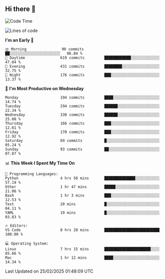 ## Hi there 👋

<!--
**Wangmerlyn/Wangmerlyn** is a ✨ _special_ ✨ repository because its `README.md` (this file) appears on your GitHub profile.

Here are some ideas to get you started:

- 🔭 I’m currently working on ...
- 🌱 I’m currently learning ...
- 👯 I’m looking to collaborate on ...
- 🤔 I’m looking for help with ...
- 💬 Ask me about ...
- 📫 How to reach me: ...
- 😄 Pronouns: ...
- ⚡ Fun fact: ...
-->
<!--START_SECTION:waka-->
![Code Time](http://img.shields.io/badge/Code%20Time-71%20hrs%2048%20mins-blue)

![Lines of code](https://img.shields.io/badge/From%20Hello%20World%20I%27ve%20Written-8.5%20million%20lines%20of%20code-blue)

**I'm an Early 🐤** 

```text
🌞 Morning                90 commits          ██░░░░░░░░░░░░░░░░░░░░░░░   06.84 % 
🌆 Daytime                619 commits         ████████████░░░░░░░░░░░░░   47.04 % 
🌃 Evening                431 commits         ████████░░░░░░░░░░░░░░░░░   32.75 % 
🌙 Night                  176 commits         ███░░░░░░░░░░░░░░░░░░░░░░   13.37 % 
```
📅 **I'm Most Productive on Wednesday** 

```text
Monday                   194 commits         ████░░░░░░░░░░░░░░░░░░░░░   14.74 % 
Tuesday                  294 commits         ██████░░░░░░░░░░░░░░░░░░░   22.34 % 
Wednesday                330 commits         ██████░░░░░░░░░░░░░░░░░░░   25.08 % 
Thursday                 166 commits         ███░░░░░░░░░░░░░░░░░░░░░░   12.61 % 
Friday                   170 commits         ███░░░░░░░░░░░░░░░░░░░░░░   12.92 % 
Saturday                 69 commits          █░░░░░░░░░░░░░░░░░░░░░░░░   05.24 % 
Sunday                   93 commits          ██░░░░░░░░░░░░░░░░░░░░░░░   07.07 % 
```


📊 **This Week I Spent My Time On** 

```text
💬 Programming Languages: 
Python                   4 hrs 50 mins       ██████████████░░░░░░░░░░░   57.19 % 
Other                    1 hr 47 mins        █████░░░░░░░░░░░░░░░░░░░░   21.06 % 
Bash                     1 hr 3 mins         ███░░░░░░░░░░░░░░░░░░░░░░   12.53 % 
Text                     20 mins             █░░░░░░░░░░░░░░░░░░░░░░░░   04.11 % 
YAML                     19 mins             █░░░░░░░░░░░░░░░░░░░░░░░░   03.83 % 

🔥 Editors: 
VS Code                  8 hrs 28 mins       █████████████████████████   100.00 % 

💻 Operating System: 
Linux                    7 hrs 15 mins       █████████████████████░░░░   85.66 % 
Mac                      1 hr 12 mins        ████░░░░░░░░░░░░░░░░░░░░░   14.34 % 
```


 Last Updated on 25/02/2025 01:48:09 UTC
<!--END_SECTION:waka-->
